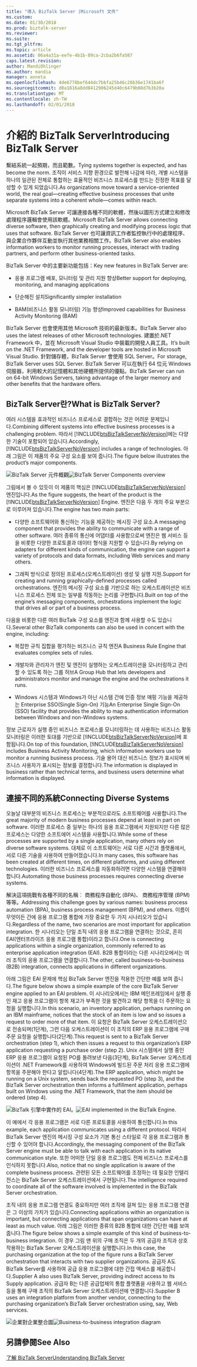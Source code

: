 ```yaml
---
title: "導入 BizTalk Server |Microsoft 文件"
ms.custom: 
ms.date: 01/30/2018
ms.prod: biztalk-server
ms.reviewer: 
ms.suite: 
ms.tgt_pltfrm: 
ms.topic: article
ms.assetid: 06a4a31a-eefe-4b1b-89ca-2cba2b6fa587
caps.latest.revision: 
author: MandiOhlinger
ms.author: mandia
manager: anneta
ms.openlocfilehash: 4de6778bef644dc7bbfa25b46c28b36e1741ba6f
ms.sourcegitcommit: d0a1816a8dd8412906245d40c6479b08d7b3b20a
ms.translationtype: MT
ms.contentlocale: zh-TW
ms.lasthandoff: 02/01/2018
---
```

# <a name="introducing-biztalk-server"></a><span data-ttu-id="c3e0a-102">介紹的 BizTalk Server</span><span class="sxs-lookup"><span data-stu-id="c3e0a-102">Introducing BizTalk Server</span></span>
<span data-ttu-id="c3e0a-103">繫結系統一起預期，而且範數。</span><span class="sxs-lookup"><span data-stu-id="c3e0a-103">Tying systems together is expected, and has become the norm.</span></span> <span data-ttu-id="c3e0a-104">조직이 서비스 지향 환경으로 발전해 나감에 따라, 개별 시스템을 하나의 일관된 전체로 통합하는 효율적인 비즈니스 프로세스를 만드는 진정한 목표를 달성할 수 있게 되었습니다.</span><span class="sxs-lookup"><span data-stu-id="c3e0a-104">As organizations move toward a service-oriented world, the real goal—creating effective business processes that unite separate systems into a coherent whole—comes within reach.</span></span>  
  
 <span data-ttu-id="c3e0a-105">Microsoft BizTalk Server 可讓連接各種不同的軟體，然後以圖形方式建立和修改處理程序邏輯會使用該軟體。</span><span class="sxs-lookup"><span data-stu-id="c3e0a-105">Microsoft BizTalk Server allows connecting diverse software, then graphically creating and modifying process logic that uses that software.</span></span> <span data-ttu-id="c3e0a-106">BizTalk Server 也可讓資訊工作者監控執行中的處理程序、與企業合作夥伴互動並執行其他業務相關工作。</span><span class="sxs-lookup"><span data-stu-id="c3e0a-106">BizTalk Server also enables information workers to monitor running processes, interact with trading partners, and perform other business-oriented tasks.</span></span>  
  
 <span data-ttu-id="c3e0a-107">BizTalk Server 中的主要新功能包括：</span><span class="sxs-lookup"><span data-stu-id="c3e0a-107">Key new features in BizTalk Server are:</span></span>  
  
-   <span data-ttu-id="c3e0a-108">응용 프로그램 배포, 모니터링 및 관리 지원 향상</span><span class="sxs-lookup"><span data-stu-id="c3e0a-108">Better support for deploying, monitoring, and managing applications</span></span>  
  
-   <span data-ttu-id="c3e0a-109">단순해진 설치</span><span class="sxs-lookup"><span data-stu-id="c3e0a-109">Significantly simpler installation</span></span>  
  
-   <span data-ttu-id="c3e0a-110">BAM(비즈니스 활동 모니터링) 기능 향상</span><span class="sxs-lookup"><span data-stu-id="c3e0a-110">Improved capabilities for Business Activity Monitoring (BAM)</span></span>  
  
<span data-ttu-id="c3e0a-111">BizTalk Server 也會使用其他 Microsoft 技術的最新版本。</span><span class="sxs-lookup"><span data-stu-id="c3e0a-111">BizTalk Server also uses the latest releases of other Microsoft technologies.</span></span> <span data-ttu-id="c3e0a-112">建置於.NET Framework 中，並在 Microsoft Visual Studio 中裝載的開發人員工具。</span><span class="sxs-lookup"><span data-stu-id="c3e0a-112">It’s built on the .NET Framework, and the developer tools are hosted in Microsoft Visual Studio.</span></span> <span data-ttu-id="c3e0a-113">針對儲存體，BizTalk Server 會使用 SQL Server。</span><span class="sxs-lookup"><span data-stu-id="c3e0a-113">For storage, BizTalk Server uses SQL Server.</span></span> <span data-ttu-id="c3e0a-114">BizTalk Server 可以在執行 64 位元 Windows 伺服器，利用較大的記憶體和其他硬體所提供的優點。</span><span class="sxs-lookup"><span data-stu-id="c3e0a-114">BizTalk Server can run on 64-bit Windows Servers, taking advantage of the larger memory and other benefits that the hardware offers.</span></span>  
  
## <a name="what-is-biztalk-server"></a><span data-ttu-id="c3e0a-115">BizTalk Server란?</span><span class="sxs-lookup"><span data-stu-id="c3e0a-115">What is BizTalk Server?</span></span>  
 <span data-ttu-id="c3e0a-116">여러 시스템을 효과적인 비즈니스 프로세스로 결합하는 것은 어려운 문제입니다.</span><span class="sxs-lookup"><span data-stu-id="c3e0a-116">Combining different systems into effective business processes is a challenging problem.</span></span> <span data-ttu-id="c3e0a-117">따라서 [!INCLUDE[btsBizTalkServerNoVersion](../includes/btsbiztalkservernoversion-md.md)]에는 다양한 기술이 포함되어 있습니다.</span><span class="sxs-lookup"><span data-stu-id="c3e0a-117">Accordingly, [!INCLUDE[btsBizTalkServerNoVersion](../includes/btsbiztalkservernoversion-md.md)] includes a range of technologies.</span></span> <span data-ttu-id="c3e0a-118">아래 그림은 이 제품의 주요 구성 요소를 보여 줍니다.</span><span class="sxs-lookup"><span data-stu-id="c3e0a-118">The figure below illustrates the product’s major components.</span></span>  
  
 <span data-ttu-id="c3e0a-119">![BizTalk Server 元件概觀](../core/media/d167608e-7c51-4d52-b8fa-9d4149242934.gif "d167608e-7c51-4d52-b8fa-9d4149242934")</span><span class="sxs-lookup"><span data-stu-id="c3e0a-119">![BizTalk Server Components overview](../core/media/d167608e-7c51-4d52-b8fa-9d4149242934.gif "d167608e-7c51-4d52-b8fa-9d4149242934")</span></span>  
  
 <span data-ttu-id="c3e0a-120">그림에서 볼 수 있듯이 이 제품의 핵심은 [!INCLUDE[btsBizTalkServerNoVersion](../includes/btsbiztalkservernoversion-md.md)] 엔진입니다.</span><span class="sxs-lookup"><span data-stu-id="c3e0a-120">As the figure suggests, the heart of the product is the [!INCLUDE[btsBizTalkServerNoVersion](../includes/btsbiztalkservernoversion-md.md)] Engine.</span></span> <span data-ttu-id="c3e0a-121">엔진은 다음 두 개의 주요 부분으로 이루어져 있습니다.</span><span class="sxs-lookup"><span data-stu-id="c3e0a-121">The engine has two main parts:</span></span>  
  
-   <span data-ttu-id="c3e0a-122">다양한 소프트웨어와 통신하는 기능을 제공하는 메시징 구성 요소.</span><span class="sxs-lookup"><span data-stu-id="c3e0a-122">A messaging component that provides the ability to communicate with a range of other software.</span></span> <span data-ttu-id="c3e0a-123">여러 종류의 통신에 어댑터를 사용함으로써 엔진은 웹 서비스 등을 비롯한 다양한 프로토콜과 데이터 형식을 지원할 수 있습니다.</span><span class="sxs-lookup"><span data-stu-id="c3e0a-123">By relying on adapters for different kinds of communication, the engine can support a variety of protocols and data formats, including Web services and many others.</span></span>  
  
-   <span data-ttu-id="c3e0a-124">그래픽 방식으로 정의된 프로세스(오케스트레이션) 생성 및 실행 지원.</span><span class="sxs-lookup"><span data-stu-id="c3e0a-124">Support for creating and running graphically-defined processes called orchestrations.</span></span> <span data-ttu-id="c3e0a-125">엔진의 메시징 구성 요소를 기반으로 하는 오케스트레이션은 비즈니스 프로세스 전체 또는 일부를 작동하는 논리를 구현합니다.</span><span class="sxs-lookup"><span data-stu-id="c3e0a-125">Built on top of the engine’s messaging components, orchestrations implement the logic that drives all or part of a business process.</span></span>  
  
 <span data-ttu-id="c3e0a-126">다음을 비롯한 다른 여러 BizTalk 구성 요소를 엔진과 함께 사용할 수도 있습니다.</span><span class="sxs-lookup"><span data-stu-id="c3e0a-126">Several other BizTalk components can also be used in concert with the engine, including:</span></span>  
  
-   <span data-ttu-id="c3e0a-127">복잡한 규칙 집합을 평가하는 비즈니스 규칙 엔진</span><span class="sxs-lookup"><span data-stu-id="c3e0a-127">A Business Rule Engine that evaluates complex sets of rules.</span></span>  
  
-   <span data-ttu-id="c3e0a-128">개발자와 관리자가 엔진 및 엔진이 실행하는 오케스트레이션을 모니터링하고 관리할 수 있도록 하는 그룹 허브</span><span class="sxs-lookup"><span data-stu-id="c3e0a-128">A Group Hub that lets developers and administrators monitor and manage the engine and the orchestrations it runs.</span></span>  
  
-   <span data-ttu-id="c3e0a-129">Windows 시스템과 Windows가 아닌 시스템 간에 인증 정보 매핑 기능을 제공하는 Enterprise SSO(Single Sign-On) 기능</span><span class="sxs-lookup"><span data-stu-id="c3e0a-129">An Enterprise Single Sign-On (SSO) facility that provides the ability to map authentication information between Windows and non-Windows systems.</span></span>  
  
 <span data-ttu-id="c3e0a-130">정보 근로자가 실행 중인 비즈니스 프로세스를 모니터링하는 데 사용하는 비즈니스 활동 모니터링은 이러한 토대를 기반으로 [!INCLUDE[btsBizTalkServerNoVersion](../includes/btsbiztalkservernoversion-md.md)]에 포함됩니다.</span><span class="sxs-lookup"><span data-stu-id="c3e0a-130">On top of this foundation, [!INCLUDE[btsBizTalkServerNoVersion](../includes/btsbiztalkservernoversion-md.md)] includes Business Activity Monitoring, which information workers use to monitor a running business process.</span></span> <span data-ttu-id="c3e0a-131">기술 용어 대신 비즈니스 정보가 표시되며 비즈니스 사용자가 표시되는 정보를 결정합니다.</span><span class="sxs-lookup"><span data-stu-id="c3e0a-131">The information is displayed in business rather than technical terms, and business users determine what information is displayed.</span></span>  
  
## <a name="connecting-diverse-systems"></a><span data-ttu-id="c3e0a-132">連接不同的系統</span><span class="sxs-lookup"><span data-stu-id="c3e0a-132">Connecting Diverse Systems</span></span>  
 <span data-ttu-id="c3e0a-133">오늘날 대부분의 비즈니스 프로세스는 부분적으로라도 소프트웨어를 사용합니다.</span><span class="sxs-lookup"><span data-stu-id="c3e0a-133">The great majority of modern business processes depend at least in part on software.</span></span> <span data-ttu-id="c3e0a-134">이러한 프로세스 중 일부는 하나의 응용 프로그램에서 지원되지만 다른 많은 프로세스는 다양한 소프트에어 시스템을 사용합니다.</span><span class="sxs-lookup"><span data-stu-id="c3e0a-134">While some of these processes are supported by a single application, many others rely on diverse software systems.</span></span> <span data-ttu-id="c3e0a-135">대체로 이 소프트웨어는 서로 다른 시간과 플랫폼에서, 서로 다른 기술을 사용하여 만들어졌습니다.</span><span class="sxs-lookup"><span data-stu-id="c3e0a-135">In many cases, this software has been created at different times, on different platforms, and using different technologies.</span></span> <span data-ttu-id="c3e0a-136">이러한 비즈니스 프로세스를 자동화하려면 다양한 시스템을 연결해야 합니다.</span><span class="sxs-lookup"><span data-stu-id="c3e0a-136">Automating those business processes requires connecting diverse systems.</span></span>  
  
 <span data-ttu-id="c3e0a-137">解決這項挑戰有各種不同的名稱︰ 商務程序自動化 (BPA)、 商務程序管理 (BPM) 等等。</span><span class="sxs-lookup"><span data-stu-id="c3e0a-137">Addressing this challenge goes by various names: business process automation (BPA), business process management (BPM), and others.</span></span> <span data-ttu-id="c3e0a-138">이름이 무엇이든 간에 응용 프로그램 통합에 가장 중요한 두 가지 시나리오가 있습니다.</span><span class="sxs-lookup"><span data-stu-id="c3e0a-138">Regardless of the name, two scenarios are most important for application integration.</span></span> <span data-ttu-id="c3e0a-139">한 시나리오는 단일 조직 내의 응용 프로그램을 연결하는 것으로, 흔히 EAI(엔터프라이즈 응용 프로그램 통합)이라고 합니다.</span><span class="sxs-lookup"><span data-stu-id="c3e0a-139">One is connecting applications within a single organization, commonly referred to as enterprise application integration (EAI).</span></span> <span data-ttu-id="c3e0a-140">B2B 통합이라는 다른 시나리오에서는 여러 조직의 응용 프로그램을 연결합니다.</span><span class="sxs-lookup"><span data-stu-id="c3e0a-140">The other, called business-to-business (B2B) integration, connects applications in different organizations.</span></span>  
  
 <span data-ttu-id="c3e0a-141">아래 그림은 EAI 문제에 핵심 BizTalk Server 엔진을 적용한 간단한 예를 보여 줍니다.</span><span class="sxs-lookup"><span data-stu-id="c3e0a-141">The figure below shows a simple example of the core BizTalk Server engine applied to an EAI problem.</span></span> <span data-ttu-id="c3e0a-142">이 시나리오에서는 IBM 메인프레임에서 실행 중인 재고 응용 프로그램이 항목 재고가 부족한 것을 발견하고 해당 항목을 더 주문하는 요청을 실행합니다.</span><span class="sxs-lookup"><span data-stu-id="c3e0a-142">In this scenario, an inventory application, perhaps running on an IBM mainframe, notices that the stock of an item is low and so issues a request to order more of that item.</span></span> <span data-ttu-id="c3e0a-143">이 요청은 BizTalk Server 오케스트레이션으로 전송되며(1단계), 그런 다음 오케스트레이션이 이 조직의 ERP 응용 프로그램에 구매 주문 요청을 실행합니다(2단계).</span><span class="sxs-lookup"><span data-stu-id="c3e0a-143">This request is sent to a BizTalk Server orchestration (step 1), which then issues a request to this organization’s ERP application requesting a purchase order (step 2).</span></span> <span data-ttu-id="c3e0a-144">Unix 시스템에서 실행 중인 ERP 응용 프로그램이 요청된 PO를 돌려보낸 다음(3단계), BizTalk Server 오케스트레이션이 .NET Framework를 사용하여 Windows에 빌드된 주문 처리 응용 프로그램에 항목을 주문해야 한다고 알립니다(4단계).</span><span class="sxs-lookup"><span data-stu-id="c3e0a-144">The ERP application, which might be running on a Unix system, sends back the requested PO (step 3), and the BizTalk Server orchestration then informs a fulfillment application, perhaps built on Windows using the .NET Framework, that the item should be ordered (step 4).</span></span>  
  
 <span data-ttu-id="c3e0a-145">![BizTalk 引擎中實作的 EAI。](../core/media/7d8558da-03cf-494b-8334-efe0ea15a6a7.gif "7d8558da-03cf-494b-8334-efe0ea15a6a7")</span><span class="sxs-lookup"><span data-stu-id="c3e0a-145">![EAI implemented in the BizTalk Engine.](../core/media/7d8558da-03cf-494b-8334-efe0ea15a6a7.gif "7d8558da-03cf-494b-8334-efe0ea15a6a7")</span></span>  
  
 <span data-ttu-id="c3e0a-146">이 예에서 각 응용 프로그램은 서로 다른 프로토콜을 사용하여 통신합니다.</span><span class="sxs-lookup"><span data-stu-id="c3e0a-146">In this example, each application communicates using a different protocol.</span></span> <span data-ttu-id="c3e0a-147">따라서 BizTalk Server 엔진의 메시징 구성 요소가 기본 통신 스타일로 각 응용 프로그램과 통신할 수 있어야 합니다.</span><span class="sxs-lookup"><span data-stu-id="c3e0a-147">Accordingly, the messaging component of the BizTalk Server engine must be able to talk with each application in its native communication style.</span></span> <span data-ttu-id="c3e0a-148">또한 어떠한 단일 응용 프로그램도 전체 비즈니스 프로세스를 인식하지 못합니다.</span><span class="sxs-lookup"><span data-stu-id="c3e0a-148">Also, notice that no single application is aware of the complete business process.</span></span> <span data-ttu-id="c3e0a-149">관련된 모든 소프트웨어를 조정하는 데 필요한 인텔리전스는 BizTalk Server 오케스트레이션에서 구현됩니다.</span><span class="sxs-lookup"><span data-stu-id="c3e0a-149">The intelligence required to coordinate all of the software involved is implemented in the BizTalk Server orchestration.</span></span>  
  
 <span data-ttu-id="c3e0a-150">조직 내의 응용 프로그램 연결도 중요하지만 여러 조직에 걸쳐 있는 응용 프로그램 연결은 그 이상의 가치가 있습니다.</span><span class="sxs-lookup"><span data-stu-id="c3e0a-150">Connecting applications within an organization is important, but connecting applications that span organizations can have at least as much value.</span></span> <span data-ttu-id="c3e0a-151">아래 그림은 이러한 종류의 B2B 통합에 대한 간단한 예를 보여 줍니다.</span><span class="sxs-lookup"><span data-stu-id="c3e0a-151">The figure below shows a simple example of this kind of business-to-business integration.</span></span> <span data-ttu-id="c3e0a-152">이 경우 그림 맨 위의 구매 조직은 두 개의 공급자 조직과 상호 작용하는 BizTalk Server 오케스트레이션을 실행합니다.</span><span class="sxs-lookup"><span data-stu-id="c3e0a-152">In this case, the purchasing organization at the top of the figure runs a BizTalk Server orchestration that interacts with two supplier organizations.</span></span> <span data-ttu-id="c3e0a-153">공급자 A도 BizTalk Server를 사용하여 공급 응용 프로그램에 대한 간접 액세스를 제공합니다.</span><span class="sxs-lookup"><span data-stu-id="c3e0a-153">Supplier A also uses BizTalk Server, providing indirect access to its Supply application.</span></span> <span data-ttu-id="c3e0a-154">공급자 B는 다른 공급업체의 통합 플랫폼을 사용하고 웹 서비스 등을 통해 구매 조직의 BizTalk Server 오케스트레이션에 연결합니다.</span><span class="sxs-lookup"><span data-stu-id="c3e0a-154">Supplier B uses an integration platform from another vendor, connecting to the purchasing organization’s BizTalk Server orchestration using, say, Web services.</span></span>  
  
 <span data-ttu-id="c3e0a-155">![企業對企業整合圖](../core/media/b1d8787d-e842-468e-96c5-b68875d9abc3.gif "b1d8787d-e842-468e-96c5-b68875d9abc3")</span><span class="sxs-lookup"><span data-stu-id="c3e0a-155">![Business-to-business integration diagram](../core/media/b1d8787d-e842-468e-96c5-b68875d9abc3.gif "b1d8787d-e842-468e-96c5-b68875d9abc3")</span></span>  
  
## <a name="see-also"></a><span data-ttu-id="c3e0a-156">另請參閱</span><span class="sxs-lookup"><span data-stu-id="c3e0a-156">See Also</span></span>  
 [<span data-ttu-id="c3e0a-157">了解 BizTalk Server</span><span class="sxs-lookup"><span data-stu-id="c3e0a-157">Understanding BizTalk Server</span></span>](../core/understanding-biztalk-server.md)
